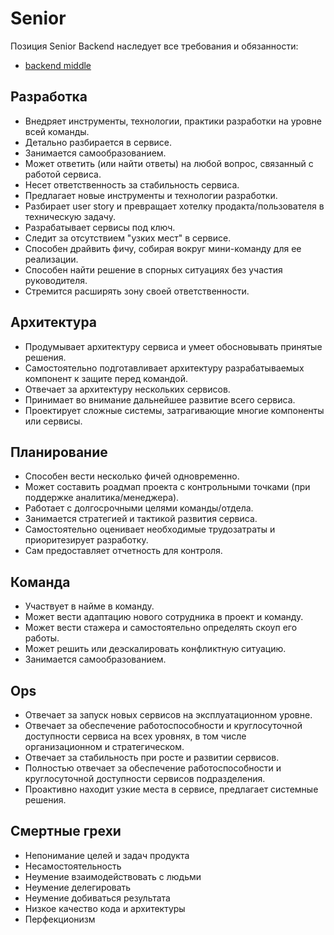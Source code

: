 # Senior

Позиция Senior Backend наследует все требования и обязанности:

- [backend middle](middle.md)

## Разработка

- Внедряет инструменты, технологии, практики разработки на уровне всей команды.
- Детально разбирается в сервисе.
- Занимается самообразованием.
- Может ответить (или найти ответы) на любой вопрос, связанный с работой сервиса.
- Несет ответственность за стабильность сервиса.
- Предлагает новые инструменты и технологии разработки.
- Разбирает user story и превращает хотелку продакта/пользователя в техническую задачу.
- Разрабатывает сервисы под ключ.
- Следит за отсутствием "узких мест" в сервисе.
- Способен драйвить фичу, собирая вокруг мини-команду для ее реализации.
- Способен найти решение в спорных ситуациях без участия руководителя.
- Стремится расширять зону своей ответственности.

## Архитектура

- Продумывает архитектуру сервиса и умеет обосновывать принятые решения.
- Самостоятельно подготавливает архитектуру разрабатываемых компонент к защите перед командой.
- Отвечает за архитектуру нескольких сервисов.
- Принимает во внимание дальнейшее развитие всего сервиса.
- Проектирует сложные системы, затрагивающие многие компоненты или сервисы.

## Планирование

- Способен вести несколько фичей одновременно.
- Может составить роадмап проекта с контрольными точками (при поддержке аналитика/менеджера).
- Работает с долгосрочными целями команды/отдела.
- Занимается стратегией и тактикой развития сервиса.
- Самостоятельно оценивает необходимые трудозатраты и приоритезирует разработку.
- Сам предоставляет отчетность для контроля.

## Команда

- Участвует в найме в команду.
- Может вести адаптацию нового сотрудника в проект и команду.
- Может вести стажера и самостоятельно определять скоуп его работы.
- Может решить или деэскалировать конфликтную ситуацию.
- Занимается самообразованием.

## Ops

- Отвечает за запуск новых сервисов на эксплуатационном уровне.
- Отвечает за обеспечение работоспособности и круглосуточной доступности сервиса на всех уровнях, в том числе организационном и стратегическом.
- Отвечает за стабильность при росте и развитии сервисов.
- Полностью отвечает за обеспечение работоспособности и круглосуточной доступности сервисов подразделения.
- Проактивно находит узкие места в сервисе, предлагает системные решения.

## Смертные грехи

- Непонимание целей и задач продукта
- Несамостоятельность
- Неумение взаимодействовать с людьми
- Неумение делегировать
- Неумение добиваться результата
- Низкое качество кода и архитектуры
- Перфекционизм

